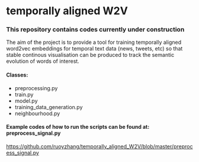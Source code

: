 # temporally aligned W2V
### This repository contains codes currently under construction
The aim of the project is to provide a tool for training temporally aligned word2vec embeddings for temporal text data (news, tweets, etc) so that stable continous visualisation can be produced to track the semantic evolution of words of interest.

#### Classes:
- preprocessing.py
- train.py
- model.py
- training_data_generation.py
- neighbourhood.py


#### Example codes of how to run the scripts can be found at: preprocess_signal.py
https://github.com/ruoyzhang/temporally_aligned_W2V/blob/master/preprocess_signal.py

